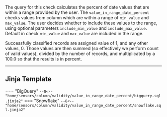 The query for this check calculates the percent of date values that are within a range provided by the user.
The `value_in_range_date_percent` checks values from column which are within a range of `min_value` and `max_value`.
The user decides whether to include these values to the range, using optional parameters `include_min_value` and `include_max_value`.
Default in check `min_value` and `max_value`  are included in the range. 

Successfully classified records are assigned value of 1, and any other values, 0.
Those values are then summed (so effectively we perform count of valid values), divided by the number of records,
and multiplicated by a 100.0 so that the results is in percent.

___
## Jinja Template
=== "BigQuery"
    ```
    --8<-- "home/sensors/column/validity/value_in_range_date_percent/bigquery.sql.jinja2"
    ```
=== "Snowflake"
    ```
    --8<-- "home/sensors/column/validity/value_in_range_date_percent/snowflake.sql.jinja2"
    ```